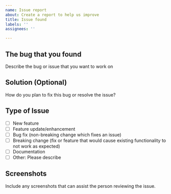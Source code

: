 ```yaml
---
name: Issue report
about: Create a report to help us improve
title: Issue found
labels: ''
assignees: ''

---
```


## The bug that you found
Describe the bug or issue that you want to work on

## Solution (Optional)
How do you plan to fix this bug or resolve the issue?

## Type of Issue
- [ ] New feature
- [ ] Feature update/enhancement
- [ ] Bug fix (non-breaking change which fixes an issue)
- [ ] Breaking change (fix or feature that would cause existing functionality to not work as expected)
- [ ] Documentation
- [ ] Other: Please describe

## Screenshots
Include any screenshots that can assist the person reviewing the issue.
